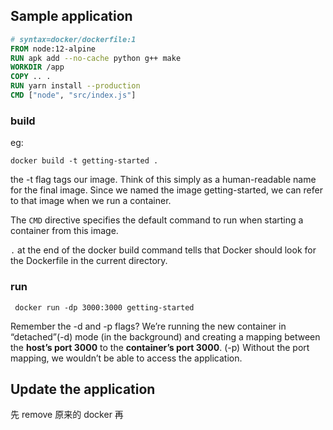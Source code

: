 ## Sample application

```dockerfile
# syntax=docker/dockerfile:1
FROM node:12-alpine
RUN apk add --no-cache python g++ make
WORKDIR /app
COPY .. .
RUN yarn install --production
CMD ["node", "src/index.js"]
```
### build
eg:
```shell
docker build -t getting-started .
```
the -t flag tags our image. Think of this simply as a human-readable name for the final image. 
Since we named the image getting-started, we can refer to that image when we run a container.

The `CMD` directive specifies the default command to run when starting a container from this image.

`.` at the end of the docker build command tells that Docker should look for the Dockerfile in the current directory.
### run
```shell
 docker run -dp 3000:3000 getting-started
```
Remember the -d and -p flags? 
We’re running the new container in “detached”(-d) mode (in the background) and creating a mapping between 
the **host’s port 3000** to the **container’s port 3000**. (-p)
Without the port mapping, we wouldn’t be able to access the application.

## Update the application
先 remove 原来的 docker 再 



